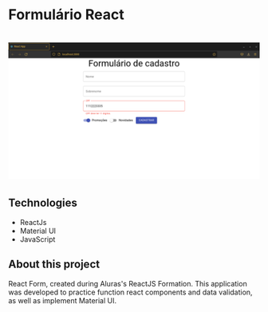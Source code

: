 <h1> Formulário React<h1>

 <img src='./site.png'>
 
  <h2>Technologies</h2>
  <ul>
  <li> ReactJs</li>
  <li>Material UI</li>
  <li>JavaScript</li>
  </ul>

<h2>About this project</h2>

<p>React Form, created during Aluras's ReactJS Formation. This application was developed to practice function react components and data validation, as well as implement Material UI.</p>
